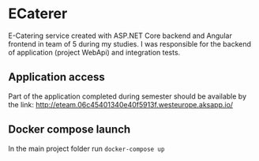 # ECaterer

E-Catering service created with ASP.NET Core backend and Angular frontend in team of 5 during my studies. I was responsible for the backend of application (project WebApi) and integration tests.

## Application access
Part of the application completed during semester should be available by the link: http://eteam.06c45401340e40f5913f.westeurope.aksapp.io/

## Docker compose launch
In the main project folder run `docker-compose up`

